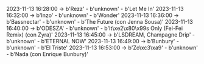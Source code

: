 2023-11-13 16:28:00 -> b'Rezz' - b'unknown' - b'Let Me In'
2023-11-13 16:32:00 -> b'Inzo' - b'unknown' - b'Wonder'
2023-11-13 16:36:00 -> b'Bassnectar' - b'unknown' - b'The Future (con Jenna Sousa)'
2023-11-13 16:40:00 -> b'ODESZA' - b'unknown' - b'It\xe2\x80\x99s Only (Fei-Fei Remix) (con Zyra)'
2023-11-13 16:45:00 -> b'LSDREAM, Champagne Drip' - b'unknown' - b'ETERNAL NOW'
2023-11-13 16:49:00 -> b'Bunbury' - b'unknown' - b'El Triste'
2023-11-13 16:53:00 -> b'Zo\xc3\xa9' - b'unknown' - b'Nada (con Enrique Bunbury)'
